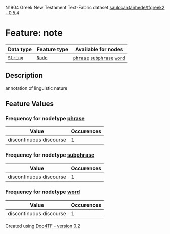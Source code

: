 N1904 Greek New Testament Text-Fabric dataset [saulocantanhede/tfgreek2 - 0.5.4](https://github.com/saulocantanhede/tfgreek2)
# Feature: note
Data type|Feature type|Available for nodes
---|---|---
[`String`](featurebydatatype.md#string)|[`Node`](featurebytype.md#node)| [`phrase`](featurebynodetype.md#phrase)  [`subphrase`](featurebynodetype.md#subphrase)  [`word`](featurebynodetype.md#word) 
## Description
annotation of linguistic nature
## Feature Values
### Frequency for nodetype [phrase](featurebynodetype.md#phrase)
Value|Occurences
---|---
discontinuous discourse|1
### Frequency for nodetype [subphrase](featurebynodetype.md#subphrase)
Value|Occurences
---|---
discontinuous discourse|1
### Frequency for nodetype [word](featurebynodetype.md#word)
Value|Occurences
---|---
discontinuous discourse|1
 

Created using [Doc4TF - version 0.2](https://github.com/tonyjurg/Doc4TF) 